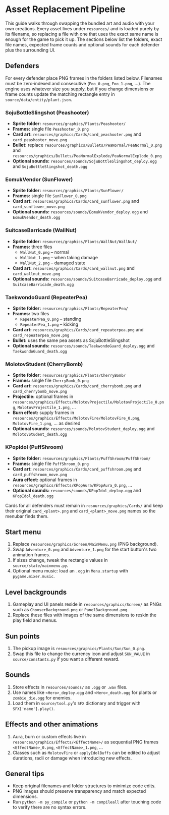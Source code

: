 # Asset Replacement Pipeline

This guide walks through swapping the bundled art and audio with your own
creations. Every asset lives under `resources/` and is loaded purely by
its filename, so replacing a file with one that uses the exact same name
is enough for the game to pick it up. The sections below list the folders,
exact file names, expected frame counts and optional sounds for each
defender plus the surrounding UI.

## Defenders

For every defender place PNG frames in the folders listed below. Filenames
must be zero‑indexed and consecutive (`Foo_0.png`, `Foo_1.png`, …). The
engine uses whatever size you supply, but if you change dimensions or
frame counts update the matching rectangle entry in
`source/data/entity/plant.json`.

### SojuBottleSlingshot (Peashooter)
* **Sprite folder:** `resources/graphics/Plants/Peashooter/`
* **Frames:** single file `Peashooter_0.png`
* **Card art:** `resources/graphics/Cards/card_peashooter.png` and
  `card_peashooter_move.png`
* **Bullet:** replace `resources/graphics/Bullets/PeaNormal/PeaNormal_0.png`
  and `resources/graphics/Bullets/PeaNormalExplode/PeaNormalExplode_0.png`
* **Optional sounds:** `resources/sounds/SojuBottleSlingshot_deploy.ogg` and
  `SojuBottleSlingshot_death.ogg`

### EomukVendor (SunFlower)
* **Sprite folder:** `resources/graphics/Plants/SunFlower/`
* **Frames:** single file `SunFlower_0.png`
* **Card art:** `resources/graphics/Cards/card_sunflower.png` and
  `card_sunflower_move.png`
* **Optional sounds:** `resources/sounds/EomukVendor_deploy.ogg` and
  `EomukVendor_death.ogg`

### SuitcaseBarricade (WallNut)
* **Sprite folder:** `resources/graphics/Plants/WallNut/WallNut/`
* **Frames:** three files
  * `WallNut_0.png` – normal
  * `WallNut_1.png` – when taking damage
  * `WallNut_2.png` – damaged state
* **Card art:** `resources/graphics/Cards/card_wallnut.png` and
  `card_wallnut_move.png`
* **Optional sounds:** `resources/sounds/SuitcaseBarricade_deploy.ogg` and
  `SuitcaseBarricade_death.ogg`

### TaekwondoGuard (RepeaterPea)
* **Sprite folder:** `resources/graphics/Plants/RepeaterPea/`
* **Frames:** two files
  * `RepeaterPea_0.png` – standing
  * `RepeaterPea_1.png` – kicking
* **Card art:** `resources/graphics/Cards/card_repeaterpea.png` and
  `card_repeaterpea_move.png`
* **Bullet:** uses the same pea assets as SojuBottleSlingshot
* **Optional sounds:** `resources/sounds/TaekwondoGuard_deploy.ogg` and
  `TaekwondoGuard_death.ogg`

### MolotovStudent (CherryBomb)
* **Sprite folder:** `resources/graphics/Plants/CherryBomb/`
* **Frames:** single file `CherryBomb_0.png`
* **Card art:** `resources/graphics/Cards/card_cherrybomb.png` and
  `card_cherrybomb_move.png`
* **Projectile:** optional frames in
  `resources/graphics/Effects/MolotovProjectile/MolotovProjectile_0.png`,
  `MolotovProjectile_1.png`, …
* **Burn effect:** supply frames in
  `resources/graphics/Effects/MolotovFire/MolotovFire_0.png`,
  `MolotovFire_1.png`, … as desired
* **Optional sounds:** `resources/sounds/MolotovStudent_deploy.ogg` and
  `MolotovStudent_death.ogg`

### KPopIdol (PuffShroom)
* **Sprite folder:** `resources/graphics/Plants/PuffShroom/PuffShroom/`
* **Frames:** single file `PuffShroom_0.png`
* **Card art:** `resources/graphics/Cards/card_puffshroom.png` and
  `card_puffshroom_move.png`
* **Aura effect:** optional frames in
  `resources/graphics/Effects/KPopAura/KPopAura_0.png`, …
* **Optional sounds:** `resources/sounds/KPopIdol_deploy.ogg` and
  `KPopIdol_death.ogg`

Cards for all defenders must remain in `resources/graphics/Cards/` and keep
their original `card_<plant>.png` and `card_<plant>_move.png` names so the
menubar finds them.

## Start menu

1. Replace `resources/graphics/Screen/MainMenu.png` (PNG background).
2. Swap `Adventure_0.png` and `Adventure_1.png` for the start button's
   two animation frames.
3. If sizes change, tweak the rectangle values in
   `source/state/mainmenu.py`.
4. Optional menu music: load an `.ogg` in `Menu.startup` with
   `pygame.mixer.music`.

## Level backgrounds

1. Gameplay and UI panels reside in `resources/graphics/Screen/` as PNGs
   such as `ChooserBackground.png` or `PanelBackground.png`.
2. Replace these files with images of the same dimensions to reskin the
   play field and menus.

## Sun points

1. The pickup image is `resources/graphics/Plants/Sun/Sun_0.png`.
2. Swap this file to change the currency icon and adjust `SUN_VALUE`
   in `source/constants.py` if you want a different reward.

## Sounds

1. Store effects in `resources/sounds/` as `.ogg` or `.wav` files.
2. Use names like `<Hero>_deploy.ogg` and `<Hero>_death.ogg` for plants
   or `zombie_die.ogg` for enemies.
3. Load them in `source/tool.py`'s `SFX` dictionary and trigger with
   `SFX['name'].play()`.

## Effects and other animations

1. Aura, burn or custom effects live in
   `resources/graphics/Effects/<EffectName>/` as sequential PNG frames
   `<EffectName>_0.png`, `<EffectName>_1.png`, ...
2. Classes such as `MolotovFire` or `applyIdolBuffs` can be edited to
   adjust durations, radii or damage when introducing new effects.

## General tips

- Keep original filenames and folder structures to minimize code edits.
- PNG images should preserve transparency and match expected dimensions.
- Run `python -m py_compile` or `python -m compileall` after touching
  code to verify there are no syntax errors.


